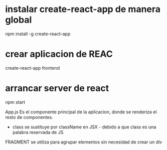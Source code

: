 # instalar create-react-app   de manera global
npm install -g create-react-app
# crear aplicacion de REAC
create-react-app frontend
# arrancar server de react
npm start

App.js 
Es el componente principal de la aplicacion, donde se renderiza el resto de componentes.

- class se sustituye por className en JSX - debido a que class es una palabra reservada de JS

FRAGMENT se utiliza para agrupar elementos sin necesidad de crear un div